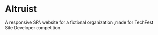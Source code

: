 # Altruist
A responsive SPA website for a fictional organization ,made for TechFest Site Developer competition.